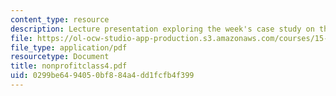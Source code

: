 ```yaml
---
content_type: resource
description: Lecture presentation exploring the week's case study on the NAACP.
file: https://ol-ocw-studio-app-production.s3.amazonaws.com/courses/15-967-managing-and-volunteering-in-the-non-profit-sector-spring-2005/0299be6494050bf884a4dd1fcfb4f399_nonprofitclass4.pdf
file_type: application/pdf
resourcetype: Document
title: nonprofitclass4.pdf
uid: 0299be64-9405-0bf8-84a4-dd1fcfb4f399
---
```

